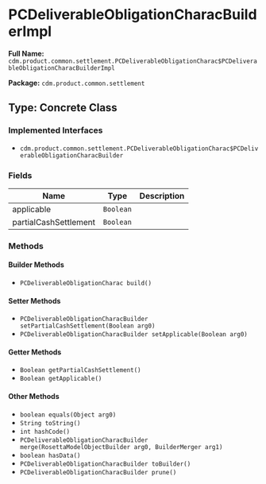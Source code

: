 # PCDeliverableObligationCharacBuilderImpl

**Full Name:** `cdm.product.common.settlement.PCDeliverableObligationCharac$PCDeliverableObligationCharacBuilderImpl`

**Package:** `cdm.product.common.settlement`

## Type: Concrete Class

### Implemented Interfaces

- `cdm.product.common.settlement.PCDeliverableObligationCharac$PCDeliverableObligationCharacBuilder`

### Fields

| Name | Type | Description |
|------|------|-------------|
| applicable | `Boolean` |  |
| partialCashSettlement | `Boolean` |  |

### Methods

#### Builder Methods

- `PCDeliverableObligationCharac build()`

#### Setter Methods

- `PCDeliverableObligationCharacBuilder setPartialCashSettlement(Boolean arg0)`
- `PCDeliverableObligationCharacBuilder setApplicable(Boolean arg0)`

#### Getter Methods

- `Boolean getPartialCashSettlement()`
- `Boolean getApplicable()`

#### Other Methods

- `boolean equals(Object arg0)`
- `String toString()`
- `int hashCode()`
- `PCDeliverableObligationCharacBuilder merge(RosettaModelObjectBuilder arg0, BuilderMerger arg1)`
- `boolean hasData()`
- `PCDeliverableObligationCharacBuilder toBuilder()`
- `PCDeliverableObligationCharacBuilder prune()`

